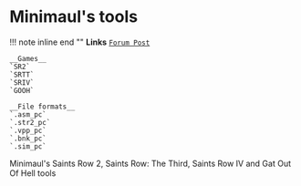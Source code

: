 # Minimaul's tools

!!! note inline end ""
    __Links__
    [`Forum Post`](https://www.saintsrowmods.com/forum/threads/minimauls-saints-row-2-saints-row-the-third-saints-row-iv-and-gat-out-of-hell-tools.3188/)

    __Games__
    `SR2`
    `SRTT`
    `SRIV`
    `GOOH`

    __File formats__
    `.asm_pc`
    `.str2_pc`
    `.vpp_pc`
    `.bnk_pc`
    `.sim_pc`
    

Minimaul's Saints Row 2, Saints Row: The Third, Saints Row IV and Gat Out Of Hell tools